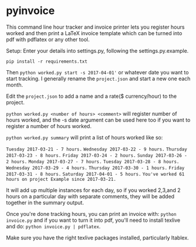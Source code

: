 # pyinvoice

This command line hour tracker and invoice printer lets you register hours worked and then print a LaTeX invoice template which can be turned into pdf with pdflatex or any other tool.

Setup:
Enter your details into settings.py, following the settings.py.example.

`pip install -r requirements.txt`

Then `python worked.py start -s 2017-04-01'` or whatever date you want to start tracking. I generally rename the `project.json` and start a new one each month.

Edit the `project.json` to add a name and a rate($ currency/hour) to the project.

`python worked.py <number of hours> <comment>` will register number of hours worked, and the -s date argument can be used here too if you want to register a number of hours worked.

`python worked.py summary` will print a list of hours worked like so:

`Tuesday 2017-03-21 - 7 hours.`
`Wednesday 2017-03-22 - 9 hours.`
`Thursday 2017-03-23 - 8 hours.`
`Friday 2017-03-24 - 2 hours.`
`Sunday 2017-03-26 - 2 hours.`
`Monday 2017-03-27 - 7 hours.`
`Tuesday 2017-03-28 - 8 hours.`
`Wednesday 2017-03-29 - 4 hours.`
`Thursday 2017-03-30 - 1 hours.`
`Friday 2017-03-31 - 8 hours.`
`Saturday 2017-04-01 - 5 hours.`
`You've worked 61 hours on project Example since 2017-03-21.`

It will add up multiple instances for each day, so if you worked 2,3,and 2 hours on a particular day with separate comments, they will be added together in the summary output.

Once you're done tracking hours, you can print an invoice with:
`python invoice.py` and if you want to turn it into pdf, you'll need to install texlive and do:
`python invoice.py | pdflatex`.

Make sure you have the right texlive packages installed, particularly ltablex.
